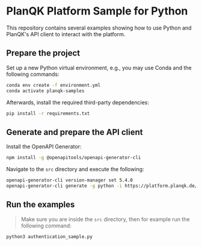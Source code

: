 # PlanQK Platform Sample for Python

This repository contains several examples showing how to use Python and PlanQK's API client to interact with the platform.

## Prepare the project

Set up a new Python virtual environment, e.g., you may use Conda and the following commands:

```bash
conda env create -f environment.yml
conda activate planqk-samples
```

Afterwards, install the required third-party dependencies:

```bash
pip install -r requirements.txt
```

## Generate and prepare the API client

Install the OpenAPI Generator:

```bash
npm install -g @openapitools/openapi-generator-cli
```

Navigate to the `src` directory and execute the following:

```bash
openapi-generator-cli version-manager set 5.4.0
openapi-generator-cli generate -g python -i https://platform.planqk.de/qc-catalog/v3/api-docs
```

## Run the examples

> Make sure you are inside the `src` directory, then for example run the following command:

```bash
python3 authentication_sample.py
```

